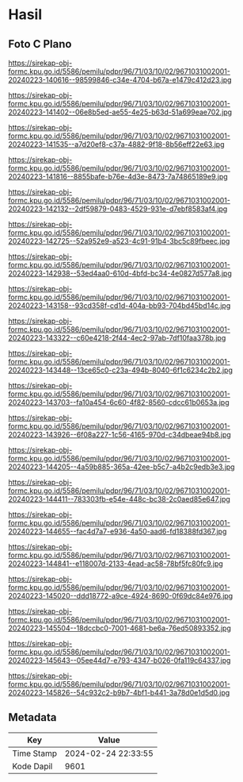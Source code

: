 # Hasil

## Foto C Plano

https://sirekap-obj-formc.kpu.go.id/5586/pemilu/pdpr/96/71/03/10/02/9671031002001-20240223-140616--98599846-c34e-4704-b67a-e1479c412d23.jpg

https://sirekap-obj-formc.kpu.go.id/5586/pemilu/pdpr/96/71/03/10/02/9671031002001-20240223-141402--06e8b5ed-ae55-4e25-b63d-51a699eae702.jpg

https://sirekap-obj-formc.kpu.go.id/5586/pemilu/pdpr/96/71/03/10/02/9671031002001-20240223-141535--a7d20ef8-c37a-4882-9f18-8b56eff22e63.jpg

https://sirekap-obj-formc.kpu.go.id/5586/pemilu/pdpr/96/71/03/10/02/9671031002001-20240223-141816--8855bafe-b76e-4d3e-8473-7a74865189e9.jpg

https://sirekap-obj-formc.kpu.go.id/5586/pemilu/pdpr/96/71/03/10/02/9671031002001-20240223-142132--2df59879-0483-4529-931e-d7ebf8583af4.jpg

https://sirekap-obj-formc.kpu.go.id/5586/pemilu/pdpr/96/71/03/10/02/9671031002001-20240223-142725--52a952e9-a523-4c91-91b4-3bc5c89fbeec.jpg

https://sirekap-obj-formc.kpu.go.id/5586/pemilu/pdpr/96/71/03/10/02/9671031002001-20240223-142938--53ed4aa0-610d-4bfd-bc34-4e0827d577a8.jpg

https://sirekap-obj-formc.kpu.go.id/5586/pemilu/pdpr/96/71/03/10/02/9671031002001-20240223-143158--93cd358f-cd1d-404a-bb93-704bd45bd14c.jpg

https://sirekap-obj-formc.kpu.go.id/5586/pemilu/pdpr/96/71/03/10/02/9671031002001-20240223-143322--c60e4218-2f44-4ec2-97ab-7df10faa378b.jpg

https://sirekap-obj-formc.kpu.go.id/5586/pemilu/pdpr/96/71/03/10/02/9671031002001-20240223-143448--13ce65c0-c23a-494b-8040-6f1c6234c2b2.jpg

https://sirekap-obj-formc.kpu.go.id/5586/pemilu/pdpr/96/71/03/10/02/9671031002001-20240223-143703--fa10a454-6c60-4f82-8560-cdcc61b0653a.jpg

https://sirekap-obj-formc.kpu.go.id/5586/pemilu/pdpr/96/71/03/10/02/9671031002001-20240223-143926--6f08a227-1c56-4165-970d-c34dbeae94b8.jpg

https://sirekap-obj-formc.kpu.go.id/5586/pemilu/pdpr/96/71/03/10/02/9671031002001-20240223-144205--4a59b885-365a-42ee-b5c7-a4b2c9edb3e3.jpg

https://sirekap-obj-formc.kpu.go.id/5586/pemilu/pdpr/96/71/03/10/02/9671031002001-20240223-144411--783303fb-e54e-448c-bc38-2c0aed85e647.jpg

https://sirekap-obj-formc.kpu.go.id/5586/pemilu/pdpr/96/71/03/10/02/9671031002001-20240223-144655--fac4d7a7-e936-4a50-aad6-fd18388fd367.jpg

https://sirekap-obj-formc.kpu.go.id/5586/pemilu/pdpr/96/71/03/10/02/9671031002001-20240223-144841--e118007d-2133-4ead-ac58-78bf5fc80fc9.jpg

https://sirekap-obj-formc.kpu.go.id/5586/pemilu/pdpr/96/71/03/10/02/9671031002001-20240223-145020--ddd18772-a9ce-4924-8690-0f69dc84e976.jpg

https://sirekap-obj-formc.kpu.go.id/5586/pemilu/pdpr/96/71/03/10/02/9671031002001-20240223-145504--18dccbc0-7001-4681-be6a-76ed50893352.jpg

https://sirekap-obj-formc.kpu.go.id/5586/pemilu/pdpr/96/71/03/10/02/9671031002001-20240223-145643--05ee44d7-e793-4347-b026-0fa119c64337.jpg

https://sirekap-obj-formc.kpu.go.id/5586/pemilu/pdpr/96/71/03/10/02/9671031002001-20240223-145826--54c932c2-b9b7-4bf1-b441-3a78d0e1d5d0.jpg


## Metadata

| Key        | Value               |
| ---------- | ------------------- |
| Time Stamp | 2024-02-24 22:33:55 |
| Kode Dapil | 9601                |



